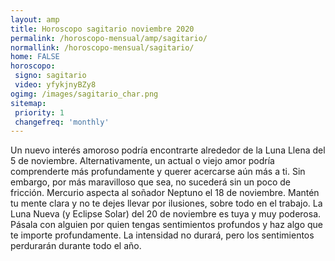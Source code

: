 ```yaml
---
layout: amp
title: Horoscopo sagitario noviembre 2020 
permalink: /horoscopo-mensual/amp/sagitario/
normallink: /horoscopo-mensual/sagitario/
home: FALSE
horoscopo:
 signo: sagitario
 video: yfykjnyBZy8
ogimg: /images/sagitario_char.png
sitemap:
 priority: 1
 changefreq: 'monthly'
---
```



Un nuevo interés amoroso podría encontrarte alrededor de la Luna Llena del 5 de noviembre. Alternativamente, un actual o viejo amor podría comprenderte más profundamente y querer acercarse aún más a ti. Sin embargo, por más maravilloso que sea, no sucederá sin un poco de fricción. Mercurio aspecta al soñador Neptuno el 18 de noviembre. Mantén tu mente clara y no te dejes llevar por ilusiones, sobre todo en el trabajo. La Luna Nueva (y Eclipse Solar) del 20 de noviembre es tuya y muy poderosa. Pásala con alguien por quien tengas sentimientos profundos y haz algo que te importe profundamente. La intensidad no durará, pero los sentimientos perdurarán durante todo el año.